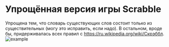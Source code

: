 # Упрощённая версия игры Scrabble
Упрощена тем, что словарь существующих слов состоит только из существительных (могу это исправить, если надо).
В остальном, вроде бы, придерживалась всех правил с https://ru.wikipedia.org/wiki/Скрэббл. 
![example](https://user-images.githubusercontent.com/70942942/119261068-5c439980-bbde-11eb-83c0-6a0cf84eaf35.png)
